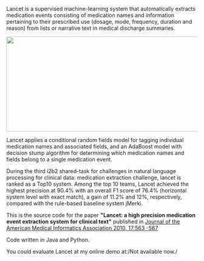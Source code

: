 Lancet is a supervised machine-learning system that automatically extracts medication events consisting of medication names and information pertaining to their prescribed use (dosage, mode, frequency, duration and reason) from lists or narrative text in medical discharge summaries.

<img src='http://lh3.ggpht.com/_hGh4_43C1gk/SujHB6qvTPI/AAAAAAAAApU/X6EuE81KkmM/s1280/i2b2-entry.jpg' height='250' width='700' />


Lancet applies a conditional random fields model for tagging individual medication names and associated fields, and an AdaBoost model with decision stump algorithm for determining which medication names and fields belong to a single medication event.

During the  third i2b2 shared-task for challenges in natural language processing for clinical data: medication extraction challenge, lancet is ranked as a Top10 system. Among the top 10 teams, Lancet achieved the highest precision at 90.4% with an overall F1 score of 76.4% (horizontal system level with exact match), a gain of 11.2% and 12%, respectively, compared with the rule-based baseline system jMerki.

This is the source code for the paper **"Lancet: a high precision medication event extraction system for clinical text"** published in [Journal of the American Medical Informatics Association 2010, 17:563 -567](http://jamia.bmj.com/content/17/5/563.abstract)

Code written in Java and Python.

You could evaluate Lancet at my online demo at:/Not available now./